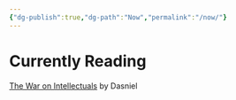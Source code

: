 ```yaml
---
{"dg-publish":true,"dg-path":"Now","permalink":"/now/"}
---
```



# Currently Reading
[The War on Intellectuals](https://dasniel.com/f/the-war-on-intellectuals) by Dasniel